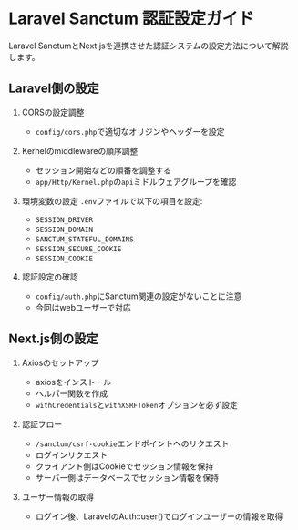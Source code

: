 # Laravel Sanctum 認証設定ガイド

Laravel SanctumとNext.jsを連携させた認証システムの設定方法について解説します。

## Laravel側の設定

1. CORSの設定調整
   - `config/cors.php`で適切なオリジンやヘッダーを設定

2. Kernelのmiddlewareの順序調整
   - セッション開始などの順番を調整する
   - `app/Http/Kernel.php`の`api`ミドルウェアグループを確認

3. 環境変数の設定
   `.env`ファイルで以下の項目を設定:
   - `SESSION_DRIVER`
   - `SESSION_DOMAIN`
   - `SANCTUM_STATEFUL_DOMAINS`
   - `SESSION_SECURE_COOKIE`
   - `SESSION_COOKIE`

4. 認証設定の確認
   - `config/auth.php`にSanctum関連の設定がないことに注意
   - 今回はwebユーザーで対応

## Next.js側の設定

1. Axiosのセットアップ
   - axiosをインストール
   - ヘルパー関数を作成
   - `withCredentials`と`withXSRFToken`オプションを必ず設定

2. 認証フロー
   - `/sanctum/csrf-cookie`エンドポイントへのリクエスト
   - ログインリクエスト
   - クライアント側はCookieでセッション情報を保持
   - サーバー側はデータベースでセッション情報を保持

3. ユーザー情報の取得
   - ログイン後、LaravelのAuth::user()でログインユーザーの情報を取得